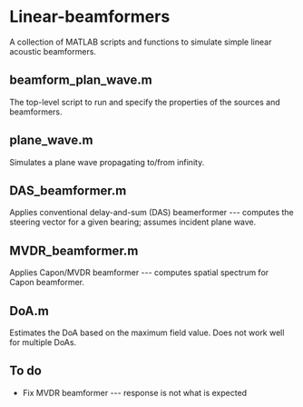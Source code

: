 # Linear-beamformers
 
A collection of MATLAB scripts and functions to simulate simple linear acoustic beamformers.

## beamform_plan_wave.m

The top-level script to run and specify the properties of the sources and beamformers.

## plane_wave.m

Simulates a plane wave propagating to/from infinity.

## DAS_beamformer.m

Applies conventional delay-and-sum (DAS) beamerformer --- computes the steering vector for a given bearing; assumes incident plane wave.

## MVDR_beamformer.m

Applies Capon/MVDR beamformer --- computes spatial spectrum for Capon beamformer.

## DoA.m

Estimates the DoA based on the maximum field value. Does not work well for multiple DoAs.

## To do

- Fix MVDR beamformer --- response is not what is expected